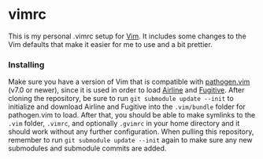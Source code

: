 # vimrc
This is my personal .vimrc setup for [Vim](http://www.vim.org/). It includes
some changes to the Vim defaults that make it easier for me to use and a bit
prettier.

### Installing
Make sure you have a version of Vim that is compatible with
[pathogen.vim](https://github.com/tpope/vim-pathogen/) (v7.0 or newer), since
it is used in order to load
[Airline](https://github.com/vim-airline/vim-airline/) and
[Fugitive](https://github.com/tpope/vim-fugitive/). After cloning the
repository, be sure to run `git submodule update --init` to initialize and
download Airline and Fugitive into the `.vim/bundle` folder for pathogen.vim
to load. After that, you should be able to make symlinks to the `.vim` folder,
`.vimrc`, and optionally `.gvimrc` in your home directory and it should work
without any further configuration. When pulling this repository, remember to
run `git submodule update --init` again to make sure any new submodules and
submodule commits are added.

